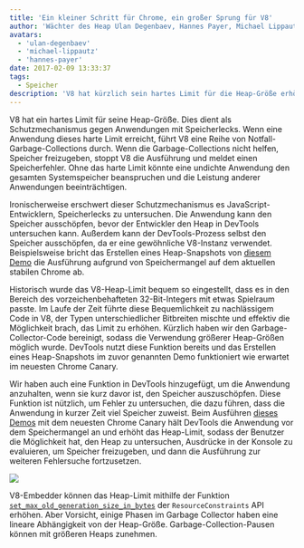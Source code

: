 ```yaml
---
title: 'Ein kleiner Schritt für Chrome, ein großer Sprung für V8'
author: 'Wächter des Heap Ulan Degenbaev, Hannes Payer, Michael Lippautz und DevTools-Krieger Alexey Kozyatinskiy'
avatars:
  - 'ulan-degenbaev'
  - 'michael-lippautz'
  - 'hannes-payer'
date: 2017-02-09 13:33:37
tags:
  - Speicher
description: 'V8 hat kürzlich sein hartes Limit für die Heap-Größe erhöht.'
---
```

V8 hat ein hartes Limit für seine Heap-Größe. Dies dient als Schutzmechanismus gegen Anwendungen mit Speicherlecks. Wenn eine Anwendung dieses harte Limit erreicht, führt V8 eine Reihe von Notfall-Garbage-Collections durch. Wenn die Garbage-Collections nicht helfen, Speicher freizugeben, stoppt V8 die Ausführung und meldet einen Speicherfehler. Ohne das harte Limit könnte eine undichte Anwendung den gesamten Systemspeicher beanspruchen und die Leistung anderer Anwendungen beeinträchtigen.

<!--truncate-->
Ironischerweise erschwert dieser Schutzmechanismus es JavaScript-Entwicklern, Speicherlecks zu untersuchen. Die Anwendung kann den Speicher ausschöpfen, bevor der Entwickler den Heap in DevTools untersuchen kann. Außerdem kann der DevTools-Prozess selbst den Speicher ausschöpfen, da er eine gewöhnliche V8-Instanz verwendet. Beispielsweise bricht das Erstellen eines Heap-Snapshots von [diesem Demo](https://ulan.github.io/misc/heap-snapshot-demo.html) die Ausführung aufgrund von Speichermangel auf dem aktuellen stabilen Chrome ab.

Historisch wurde das V8-Heap-Limit bequem so eingestellt, dass es in den Bereich des vorzeichenbehafteten 32-Bit-Integers mit etwas Spielraum passte. Im Laufe der Zeit führte diese Bequemlichkeit zu nachlässigem Code in V8, der Typen unterschiedlicher Bitbreiten mischte und effektiv die Möglichkeit brach, das Limit zu erhöhen. Kürzlich haben wir den Garbage-Collector-Code bereinigt, sodass die Verwendung größerer Heap-Größen möglich wurde. DevTools nutzt diese Funktion bereits und das Erstellen eines Heap-Snapshots im zuvor genannten Demo funktioniert wie erwartet im neuesten Chrome Canary.

Wir haben auch eine Funktion in DevTools hinzugefügt, um die Anwendung anzuhalten, wenn sie kurz davor ist, den Speicher auszuschöpfen. Diese Funktion ist nützlich, um Fehler zu untersuchen, die dazu führen, dass die Anwendung in kurzer Zeit viel Speicher zuweist. Beim Ausführen [dieses Demos](https://ulan.github.io/misc/oom.html) mit dem neuesten Chrome Canary hält DevTools die Anwendung vor dem Speichermangel an und erhöht das Heap-Limit, sodass der Benutzer die Möglichkeit hat, den Heap zu untersuchen, Ausdrücke in der Konsole zu evaluieren, um Speicher freizugeben, und dann die Ausführung zur weiteren Fehlersuche fortzusetzen.

![](/_img/heap-size-limit/debugger.png)

V8-Embedder können das Heap-Limit mithilfe der Funktion [`set_max_old_generation_size_in_bytes`](https://codesearch.chromium.org/chromium/src/v8/include/v8-isolate.h?q=set_max_old_generation_size_in_bytes) der `ResourceConstraints` API erhöhen. Aber Vorsicht, einige Phasen im Garbage Collector haben eine lineare Abhängigkeit von der Heap-Größe. Garbage-Collection-Pausen können mit größeren Heaps zunehmen.
